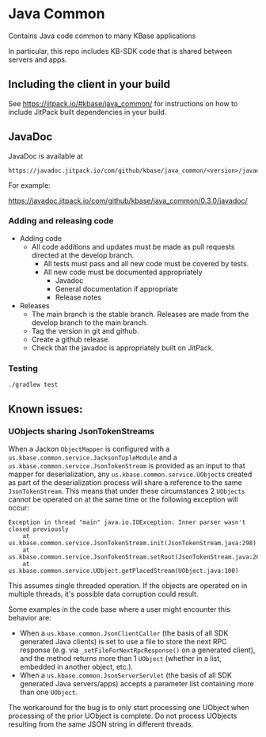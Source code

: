 # Java Common

Contains Java code common to many KBase applications

In particular, this repo includes KB-SDK code that is shared between servers and apps.

## Including the client in your build

See https://jitpack.io/#kbase/java_common/ for instructions on how to include JitPack built
dependencies in your build.

## JavaDoc

JavaDoc is available at
```
https://javadoc.jitpack.io/com/github/kbase/java_common/<version>/javadoc/
```

For example:

https://javadoc.jitpack.io/com/github/kbase/java_common/0.3.0/javadoc/

### Adding and releasing code

* Adding code
  * All code additions and updates must be made as pull requests directed at the develop branch.
    * All tests must pass and all new code must be covered by tests.
    * All new code must be documented appropriately
      * Javadoc
      * General documentation if appropriate
      * Release notes
* Releases
  * The main branch is the stable branch. Releases are made from the develop branch to the main
    branch.
  * Tag the version in git and github.
  * Create a github release.
  * Check that the javadoc is appropriately built on JitPack.

### Testing

```
./gradlew test
```

## Known issues:

### UObjects sharing JsonTokenStreams

When a Jackon `ObjectMapper` is configured with a `us.kbase.common.service.JacksonTupleModule`
and a `us.kbase.common.service.JsonTokenStream` is provided as an input to that mapper for
deserialization, any `us.kbase.common.service.UObject`s created as part of the deserialization
process will share a reference to the same `JsonTokenStream`. This means that under these
circumstances 2 `UObjects` cannot be operated on at the same time or the following exception
will occur:

```
Exception in thread "main" java.io.IOException: Inner parser wasn't closed previously
	at us.kbase.common.service.JsonTokenStream.init(JsonTokenStream.java:298)
	at us.kbase.common.service.JsonTokenStream.setRoot(JsonTokenStream.java:263)
	at us.kbase.common.service.UObject.getPlacedStream(UObject.java:100)
```

This assumes single threaded operation. If the objects are operated on in multiple threads, it's
possible data corruption could result.

Some examples in the code base where a user might encounter this behavior are:
- When a `us.kbase.common.JsonClientCaller` (the basis of all SDK generated Java clients)
  is set to use a file to store the next RPC response (e.g. via `_setFileForNextRpcResponse()` on
  a generated client), and the method returns more than 1 `UObject` (whether in a list, embedded
  in another object, etc.).
- When a `us.kbase.common.JsonServerServlet` (the basis of all SDK generated Java servers/apps)
  accepts a parameter list containing more than one `UObject`.

The workaround for the bug is to only start processing one UObject when processing of the
prior UObject is complete. Do not process UObjects resulting from the same JSON string in
different threads.
